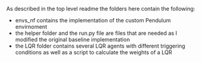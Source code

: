 As described in the top level readme the folders here contain the following:
* envs_nf contains the implementation of the custom Pendulum envirnoment
* the helper folder and the run.py file are files that are needed as I modified the original baseline implementation
* the LQR folder contains several LQR agents with different triggering conditions as well as a script to calculate the weights of a LQR
